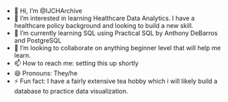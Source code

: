 - 👋 Hi, I’m @IJCHArchive
- 👀 I’m interested in learning Healthcare Data Analytics. I have a healthcare policy background and looking to build a new skill.
- 🌱 I’m currently learning SQL using Practical SQL by Anthony DeBarros and PostgreSQL
- 💞️ I’m looking to collaborate on anything beginner level that will help me learn. 
- 📫 How to reach me: setting this up shortly
- 😄 Pronouns: They/he
- ⚡ Fun fact: I have a fairly extensive tea hobby which i will likely build a database to practice data visualization.

<!---
IJCHArchive/IJCHArchive is a ✨ special ✨ repository because its `README.md` (this file) appears on your GitHub profile.
You can click the Preview link to take a look at your changes.
--->
